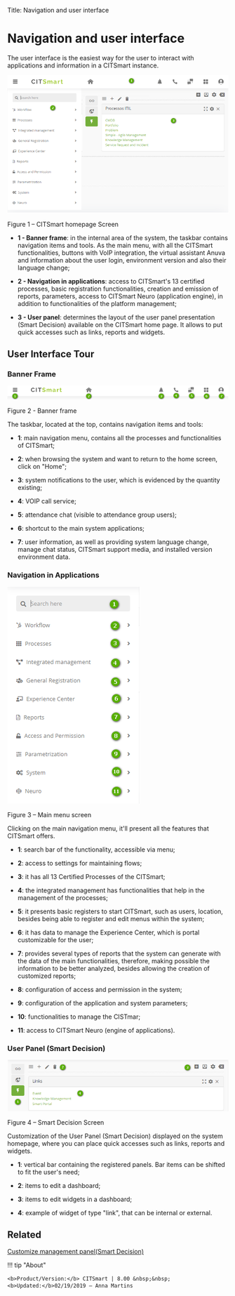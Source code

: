 Title: Navigation and user interface
# Navigation and user interface

The user interface is the easiest way for the user to interact with
applications and information in a CITSmart instance.

![CITSmart homepage Scree](images/navigation-1.png)

Figure 1 – CITSmart homepage Screen

-   **1 - Banner frame**: in the internal area of the system, the taskbar contains navigation items and tools. As the main menu, with all the CITSmart functionalities, buttons with VoIP integration, the virtual assistant Anuva and information about the user login, environment version and also their language change;

-   **2 - Navigation in applications**: access to CITSmart's 13 certified processes,
    basic registration functionalities, creation and emission of reports, parameters,
    access to CITSmart Neuro (application engine), in addition to functionalities 
    of the platform management;

-   **3 - User panel**: determines the layout of the user panel presentation (Smart
    Decision) available on the CITSmart home page. It allows to put
    quick accesses such as links, reports and widgets.

## User Interface Tour
 

### Banner Frame

![banner frame](images/navigation-2.png)

Figure 2 - Banner frame

The taskbar, located at the top, contains navigation items and tools:

-   **1**: main navigation menu, contains all the processes and functionalities of CITSmart;

-   **2**: when browsing the system and want to return to the home screen, click on "Home";

-   **3**: system notifications to the user, which is evidenced by the quantity existing;

-   **4**: VOIP call service;

-   **5**: attendance chat (visible to attendance group users);

-   **6**: shortcut to the main system applications;

-   **7**: user information, as well as providing system language change, manage
    chat status, CITSmart support media, and installed version environment
    data.

### Navigation in Applications

![main menu](images/navigation-3.png)

Figure 3 – Main menu screen

Clicking on the main navigation menu, it'll present all the features that 
CITSmart offers.

-   **1**: search bar of the functionality, accessible via menu;

-   **2**: access to settings for maintaining flows;

-   **3**: it has all 13 Certified Processes of the CITSmart;

-   **4**: the integrated management has functionalities that help in the management
    of the processes;

-   **5**: it presents basic registers to start CITSmart, such as users, location, besides 
    being able to register and edit menus within the system;

-   **6**: it has data to manage the Experience Center, which is portal customizable 
    for the user;

-   **7**: provides several types of reports that the system can generate with the
    data of the main functionalities, therefore, making possible the information
    to be better analyzed, besides allowing the creation of customized reports;

-   **8**: configuration of access and permission in the system;

-   **9**: configuration of the application and system parameters;

-   **10**: functionalities to manage the CISTmar;

-   **11**: access to CITSmart Neuro (engine of applications).

### User Panel (Smart Decision)

![smart decision](images/navigation-4.png)

Figure 4 – Smart Decision Screen

Customization of the User Panel (Smart Decision) displayed on the system
homepage, where you can place quick accesses such as links, reports and widgets.

-   **1**: vertical bar containing the registered panels. Bar items can be shifted to fit the user's need;

-   **2**: items to edit a dashboard;

-   **3**: items to edit widgets in a dashboard;

-   **4**: example of widget of type "link", that can be internal or external.


Related
----------

[Customize management panel(Smart Decision)](/en-us/citsmart-platform-8/additional-features/reports/create/dashboard-customize-management-panel-smart-decision.html)



!!! tip "About"

    <b>Product/Version:</b> CITSmart | 8.00 &nbsp;&nbsp;
    <b>Updated:</b>02/19/2019 – Anna Martins

